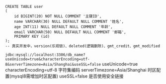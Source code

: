 ```
CREATE TABLE user
(
	id BIGINT(20) NOT NULL COMMENT '主键ID',
	name VARCHAR(30) NULL DEFAULT NULL COMMENT '姓名',
	age INT(11) NULL DEFAULT NULL COMMENT '年龄',
	email VARCHAR(50) NULL DEFAULT NULL COMMENT '邮箱',
	PRIMARY KEY (id)
);
-- 真实开发中，version(乐观锁)、deleted(逻辑删除)、gmt_credit、gmt_modified
```

`jdbc:mysql://localhost:3306/db_name?useUnicode=true&characterEncoding=utf-8&serverTimezone=Asia/Shanghai&useSSL=false`
useUnicode=true
characterEncoding=utf-8 字符集编码
serverTimezone=Asia/Shanghai 时区配置(mysql8需增加时区配置)
useSSL=false 是否使用安全链接
